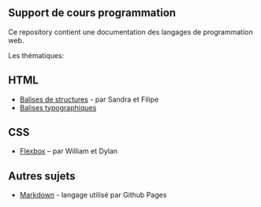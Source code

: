 ## Support de cours programmation

Ce repository contient une documentation des langages de programmation web.

Les thématiques:

## HTML

- [Balises de structures](balises-structures-pages.md) - par Sandra et Filipe
- [Balises typographiques](balises-typo.md)

## CSS

- [Flexbox](flexbox.md) – par William et Dylan

## Autres sujets

- [Markdown](markdown.md) - langage utilisé par Github Pages

